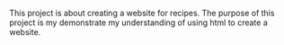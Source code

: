 This project is about creating a website for recipes. The purpose of this project is my demonstrate my understanding of using html to create a website.